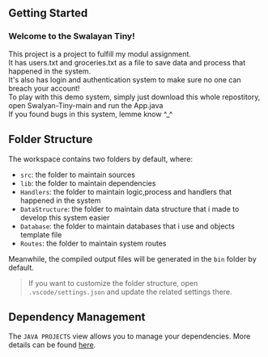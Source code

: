 ## Getting Started

### Welcome to the Swalayan Tiny!

This project is a project to fulfill my modul assignment.
<br/>
It has users.txt and groceries.txt as a file to save data and process that happened in the system.
<br/>
It's also has login and authentication system to make sure no one can breach your account!
<br/>
To play with this demo system, simply just download this whole repostitory, open Swalyan-Tiny-main and run the App.java
<br/>
If you found bugs in this system, lemme know ^_^

## Folder Structure

The workspace contains two folders by default, where:

- `src`: the folder to maintain sources
- `lib`: the folder to maintain dependencies
- `Handlers`: the folder to maintain logic,process and handlers that happened in the system
- `DataStructure`: the folder to maintain data structure that i made to develop this system easier
- `Database`: the folder to maintain databases that i use and objects template file
- `Routes`: the folder to maintain system routes

Meanwhile, the compiled output files will be generated in the `bin` folder by default.

> If you want to customize the folder structure, open `.vscode/settings.json` and update the related settings there.

## Dependency Management

The `JAVA PROJECTS` view allows you to manage your dependencies. More details can be found [here](https://github.com/microsoft/vscode-java-dependency#manage-dependencies).
